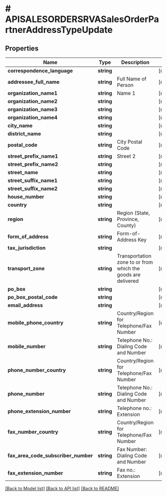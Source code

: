 # # APISALESORDERSRVASalesOrderPartnerAddressTypeUpdate

## Properties

Name | Type | Description | Notes
------------ | ------------- | ------------- | -------------
**correspondence_language** | **string** |  | [optional]
**addressee_full_name** | **string** | Full Name of Person | [optional]
**organization_name1** | **string** | Name 1 | [optional]
**organization_name2** | **string** |  | [optional]
**organization_name3** | **string** |  | [optional]
**organization_name4** | **string** |  | [optional]
**city_name** | **string** |  | [optional]
**district_name** | **string** |  | [optional]
**postal_code** | **string** | City Postal Code | [optional]
**street_prefix_name1** | **string** | Street 2 | [optional]
**street_prefix_name2** | **string** |  | [optional]
**street_name** | **string** |  | [optional]
**street_suffix_name1** | **string** |  | [optional]
**street_suffix_name2** | **string** |  | [optional]
**house_number** | **string** |  | [optional]
**country** | **string** |  | [optional]
**region** | **string** | Region (State, Province, County) | [optional]
**form_of_address** | **string** | Form-of-Address Key | [optional]
**tax_jurisdiction** | **string** |  | [optional]
**transport_zone** | **string** | Transportation zone to or from which the goods are delivered | [optional]
**po_box** | **string** |  | [optional]
**po_box_postal_code** | **string** |  | [optional]
**email_address** | **string** |  | [optional]
**mobile_phone_country** | **string** | Country/Region for Telephone/Fax Number | [optional]
**mobile_number** | **string** | Telephone No.: Dialing Code and Number | [optional]
**phone_number_country** | **string** | Country/Region for Telephone/Fax Number | [optional]
**phone_number** | **string** | Telephone No.: Dialing Code and Number | [optional]
**phone_extension_number** | **string** | Telephone no.: Extension | [optional]
**fax_number_country** | **string** | Country/Region for Telephone/Fax Number | [optional]
**fax_area_code_subscriber_number** | **string** | Fax Number: Dialing Code and Number | [optional]
**fax_extension_number** | **string** | Fax no.: Extension | [optional]

[[Back to Model list]](../../README.md#models) [[Back to API list]](../../README.md#endpoints) [[Back to README]](../../README.md)
